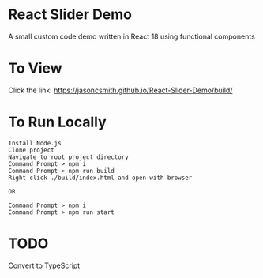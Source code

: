 # React Slider Demo
A small custom code demo written in React 18 using functional components

# To View

Click the link: https://jasoncsmith.github.io/React-Slider-Demo/build/


# To Run Locally

    Install Node.js
    Clone project
    Navigate to root project directory
    Command Prompt > npm i
    Command Prompt > npm run build
    Right click ./build/index.html and open with browser

    OR

    Command Prompt > npm i
    Command Prompt > npm run start

# TODO

Convert to TypeScript

